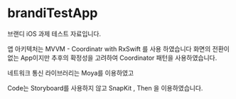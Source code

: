 # brandiTestApp

브랜디 iOS 과제 테스트 자료입니다.

앱 아키텍처는 MVVM - Coordinatr with RxSwift 를 사용 하였습니다
화면의 전환이 없는 App이지만 추후의 확정성을 고려하여 Coordinator 패턴을 사용하였습니다.

네트워크 통신 라이브러리는 Moya를 이용하였고

Code는 Storyboard를 사용하지 않고 SnapKit , Then 을 이용하였습니다.
